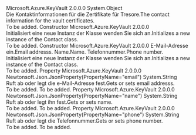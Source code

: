 <Type Name="Contact" FullName="Microsoft.Azure.KeyVault.Models.Contact">
  <TypeSignature Language="C#" Value="public class Contact" />
  <TypeSignature Language="ILAsm" Value=".class public auto ansi beforefieldinit Contact extends System.Object" />
  <TypeSignature Language="DocId" Value="T:Microsoft.Azure.KeyVault.Models.Contact" />
  <TypeSignature Language="VB.NET" Value="Public Class Contact" />
  <TypeSignature Language="F#" Value="type Contact = class" />
  <AssemblyInfo>
    <AssemblyName>Microsoft.Azure.KeyVault</AssemblyName>
    <AssemblyVersion>2.0.0.0</AssemblyVersion>
  </AssemblyInfo>
  <Base>
    <BaseTypeName>System.Object</BaseTypeName>
  </Base>
  <Interfaces />
  <Docs>
    <summary>
            <span data-ttu-id="9fb51-101">Die Kontaktinformationen für die Zertifikate für Tresore.</span><span class="sxs-lookup"><span data-stu-id="9fb51-101">The contact information for the vault certificates.</span></span>
            </summary>
    <remarks>To be added.</remarks>
  </Docs>
  <Members>
    <Member MemberName=".ctor">
      <MemberSignature Language="C#" Value="public Contact ();" />
      <MemberSignature Language="ILAsm" Value=".method public hidebysig specialname rtspecialname instance void .ctor() cil managed" />
      <MemberSignature Language="DocId" Value="M:Microsoft.Azure.KeyVault.Models.Contact.#ctor" />
      <MemberSignature Language="VB.NET" Value="Public Sub New ()" />
      <MemberType>Constructor</MemberType>
      <AssemblyInfo>
        <AssemblyName>Microsoft.Azure.KeyVault</AssemblyName>
        <AssemblyVersion>2.0.0.0</AssemblyVersion>
      </AssemblyInfo>
      <Parameters />
      <Docs>
        <summary>
            <span data-ttu-id="9fb51-102">Initialisiert eine neue Instanz der Klasse wenden Sie sich an.</span><span class="sxs-lookup"><span data-stu-id="9fb51-102">Initializes a new instance of the Contact class.</span></span>
            </summary>
        <remarks>To be added.</remarks>
      </Docs>
    </Member>
    <Member MemberName=".ctor">
      <MemberSignature Language="C#" Value="public Contact (string emailAddress = null, string name = null, string phone = null);" />
      <MemberSignature Language="ILAsm" Value=".method public hidebysig specialname rtspecialname instance void .ctor(string emailAddress, string name, string phone) cil managed" />
      <MemberSignature Language="DocId" Value="M:Microsoft.Azure.KeyVault.Models.Contact.#ctor(System.String,System.String,System.String)" />
      <MemberSignature Language="VB.NET" Value="Public Sub New (Optional emailAddress As String = null, Optional name As String = null, Optional phone As String = null)" />
      <MemberSignature Language="F#" Value="new Microsoft.Azure.KeyVault.Models.Contact : string * string * string -&gt; Microsoft.Azure.KeyVault.Models.Contact" Usage="new Microsoft.Azure.KeyVault.Models.Contact (emailAddress, name, phone)" />
      <MemberType>Constructor</MemberType>
      <AssemblyInfo>
        <AssemblyName>Microsoft.Azure.KeyVault</AssemblyName>
        <AssemblyVersion>2.0.0.0</AssemblyVersion>
      </AssemblyInfo>
      <Parameters>
        <Parameter Name="emailAddress" Type="System.String" />
        <Parameter Name="name" Type="System.String" />
        <Parameter Name="phone" Type="System.String" />
      </Parameters>
      <Docs>
        <param name="emailAddress"><span data-ttu-id="9fb51-103">E-Mail-Adresse ein.</span><span class="sxs-lookup"><span data-stu-id="9fb51-103">Email addresss.</span></span></param>
        <param name="name"><span data-ttu-id="9fb51-104">Name.</span><span class="sxs-lookup"><span data-stu-id="9fb51-104">Name.</span></span></param>
        <param name="phone"><span data-ttu-id="9fb51-105">Telefonnummer.</span><span class="sxs-lookup"><span data-stu-id="9fb51-105">Phone number.</span></span></param>
        <summary>
            <span data-ttu-id="9fb51-106">Initialisiert eine neue Instanz der Klasse wenden Sie sich an.</span><span class="sxs-lookup"><span data-stu-id="9fb51-106">Initializes a new instance of the Contact class.</span></span>
            </summary>
        <remarks>To be added.</remarks>
      </Docs>
    </Member>
    <Member MemberName="EmailAddress">
      <MemberSignature Language="C#" Value="public string EmailAddress { get; set; }" />
      <MemberSignature Language="ILAsm" Value=".property instance string EmailAddress" />
      <MemberSignature Language="DocId" Value="P:Microsoft.Azure.KeyVault.Models.Contact.EmailAddress" />
      <MemberSignature Language="VB.NET" Value="Public Property EmailAddress As String" />
      <MemberSignature Language="F#" Value="member this.EmailAddress : string with get, set" Usage="Microsoft.Azure.KeyVault.Models.Contact.EmailAddress" />
      <MemberType>Property</MemberType>
      <AssemblyInfo>
        <AssemblyName>Microsoft.Azure.KeyVault</AssemblyName>
        <AssemblyVersion>2.0.0.0</AssemblyVersion>
      </AssemblyInfo>
      <Attributes>
        <Attribute>
          <AttributeName>Newtonsoft.Json.JsonProperty(PropertyName="email")</AttributeName>
        </Attribute>
      </Attributes>
      <ReturnValue>
        <ReturnType>System.String</ReturnType>
      </ReturnValue>
      <Docs>
        <summary>
            <span data-ttu-id="9fb51-107">Ruft ab oder legt die e-Mail-Adresse fest.</span><span class="sxs-lookup"><span data-stu-id="9fb51-107">Gets or sets email addresss.</span></span>
            </summary>
        <value>To be added.</value>
        <remarks>To be added.</remarks>
      </Docs>
    </Member>
    <Member MemberName="Name">
      <MemberSignature Language="C#" Value="public string Name { get; set; }" />
      <MemberSignature Language="ILAsm" Value=".property instance string Name" />
      <MemberSignature Language="DocId" Value="P:Microsoft.Azure.KeyVault.Models.Contact.Name" />
      <MemberSignature Language="VB.NET" Value="Public Property Name As String" />
      <MemberSignature Language="F#" Value="member this.Name : string with get, set" Usage="Microsoft.Azure.KeyVault.Models.Contact.Name" />
      <MemberType>Property</MemberType>
      <AssemblyInfo>
        <AssemblyName>Microsoft.Azure.KeyVault</AssemblyName>
        <AssemblyVersion>2.0.0.0</AssemblyVersion>
      </AssemblyInfo>
      <Attributes>
        <Attribute>
          <AttributeName>Newtonsoft.Json.JsonProperty(PropertyName="name")</AttributeName>
        </Attribute>
      </Attributes>
      <ReturnValue>
        <ReturnType>System.String</ReturnType>
      </ReturnValue>
      <Docs>
        <summary>
            <span data-ttu-id="9fb51-108">Ruft ab oder legt ihn fest.</span><span class="sxs-lookup"><span data-stu-id="9fb51-108">Gets or sets name.</span></span>
            </summary>
        <value>To be added.</value>
        <remarks>To be added.</remarks>
      </Docs>
    </Member>
    <Member MemberName="Phone">
      <MemberSignature Language="C#" Value="public string Phone { get; set; }" />
      <MemberSignature Language="ILAsm" Value=".property instance string Phone" />
      <MemberSignature Language="DocId" Value="P:Microsoft.Azure.KeyVault.Models.Contact.Phone" />
      <MemberSignature Language="VB.NET" Value="Public Property Phone As String" />
      <MemberSignature Language="F#" Value="member this.Phone : string with get, set" Usage="Microsoft.Azure.KeyVault.Models.Contact.Phone" />
      <MemberType>Property</MemberType>
      <AssemblyInfo>
        <AssemblyName>Microsoft.Azure.KeyVault</AssemblyName>
        <AssemblyVersion>2.0.0.0</AssemblyVersion>
      </AssemblyInfo>
      <Attributes>
        <Attribute>
          <AttributeName>Newtonsoft.Json.JsonProperty(PropertyName="phone")</AttributeName>
        </Attribute>
      </Attributes>
      <ReturnValue>
        <ReturnType>System.String</ReturnType>
      </ReturnValue>
      <Docs>
        <summary>
            <span data-ttu-id="9fb51-109">Ruft ab oder legt die Telefonnummer.</span><span class="sxs-lookup"><span data-stu-id="9fb51-109">Gets or sets phone number.</span></span>
            </summary>
        <value>To be added.</value>
        <remarks>To be added.</remarks>
      </Docs>
    </Member>
  </Members>
</Type>